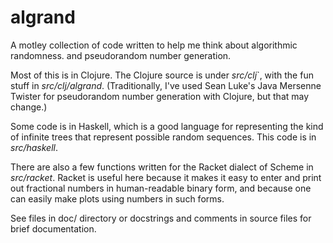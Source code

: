 # algrand
A motley collection of code written to help me think about algorithmic
randomness. and pseudorandom number generation.

Most of this is in Clojure. The Clojure source is under *src/clj*`, with
the fun stuff in *src/clj/algrand*.  (Traditionally, I've used Sean
Luke's Java Mersenne Twister for pseudorandom number generation with
Clojure, but that may change.)

Some code is in Haskell, which is a good language for representing the
kind of infinite trees that represent possible random sequences.  This
code is in *src/haskell*.

There are also a few functions written for the Racket dialect of Scheme
in *src/racket*.  Racket is useful here because it makes it easy to
enter and print out fractional numbers in human-readable binary form,
and because one can easily make plots using numbers in such forms.

See files in doc/ directory or docstrings and comments in source files
for brief documentation.
